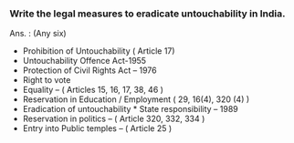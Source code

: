 ### Write the legal measures to eradicate untouchability in India.
Ans. : (Any six)
* Prohibition of Untouchability ( Article 17)
* Untouchability Offence Act-1955
* Protection of Civil Rights Act – 1976
* Right to vote
* Equality – ( Articles 15, 16, 17, 38, 46 )
* Reservation in Education / Employment ( 29, 16(4), 320 (4) )
* Eradication of untouchability * State responsibility – 1989
* Reservation in politics – ( Article 320, 332, 334 )
* Entry into Public temples – ( Article 25 )
 
